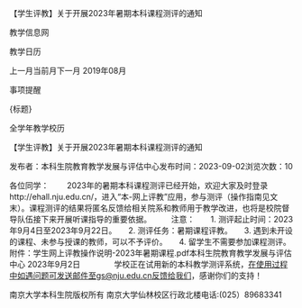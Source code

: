 






【学生评教】关于开展2023年暑期本科课程测评的通知










































教学信息网







































教学日历



上一月当前月下一月
2019年08月





事项提醒


{标题}


全学年教学校历
























【学生评教】关于开展2023年暑期本科课程测评的通知

发布者：本科生院教育教学发展与评估中心发布时间：2023-09-02浏览次数：10

各位同学： 　　2023年的暑期本科课程测评已经开始，欢迎大家及时登录http://ehall.nju.edu.cn/，进入“本-网上评教”应用，参与测评（操作指南见文末）。课程测评的结果将匿名反馈给相关院系和教师用于教学改进，也将是校院督导队伍接下来开展听课指导的重要依据。　　　注意：　　1. 测评起止时间：2023年9月4日至2023年9月22日。　　2. 测评任务：暑期课程评教。　　3. 遇到未开设的课程、未参与授课的教师，可以不予评价。　　4. 留学生不需要参加课程测评。　　附件：学生网上评教操作说明-2023年暑期课程.pdf本科生院教育教学发展与评估中心 2023年9月2日　　　　 学校正在试用新的本科教学测评系统，在使用过程中如遇问题可发送邮件至gs@nju.edu.cn反馈给我们，感谢你们的支持！   

















南京大学本科生院版权所有
南京大学仙林校区行政北楼电话:(025）89683341






















